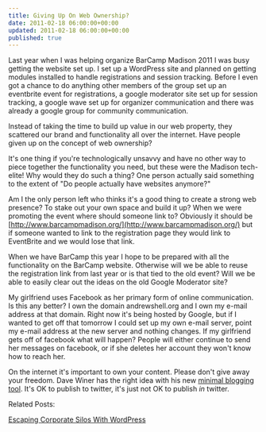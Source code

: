 ```yaml
---
title: Giving Up On Web Ownership?
date: 2011-02-18 06:00:00+00:00
updated: 2011-02-18 06:00:00+00:00
published: true
---
```


Last year when I was helping organize BarCamp Madison 2011 I was busy getting the website set up.  I set up a WordPress site and planned on getting modules installed to handle registrations and session tracking.  Before I even got a chance to do anything other members of the group set up an eventbrite event for registrations, a google moderator site set up for session tracking, a google wave set up for organizer communication and there was already a google group for community communication.

Instead of taking the time to build up value in our web property, they scattered our brand and functionality all over the internet.  Have people given up on the concept of web ownership?

It's one thing if you're technologically unsavvy and have no other way to piece together the functionality you need, but these were the Madison tech-elite!  Why would they do such a thing?  One person actually said something to the extent of "Do people actually have websites anymore?"

Am I the only person left who thinks it's a good thing to create a strong web presence?  To stake out your own space and build it up?  When we were promoting the event where should someone link to?  Obviously it should be [http://www.barcampmadison.org/](http://www.barcampmadison.org/) but if someone wanted to link to the registration page they would link to EventBrite and we would lose that link.

When we have BarCamp this year I hope to be prepared with all the functionality on the BarCamp website.  Otherwise will we be able to reuse the registration link from last year or is that tied to the old event?  Will we be able to easily clear out the ideas on the old Google Moderator site?

My girlfriend uses Facebook as her primary form of online communication.  Is this any better?  I own the domain andrewshell.org and I own my e-mail address at that domain.  Right now it's being hosted by Google, but if I wanted to get off that tomorrow I could set up my own e-mail server, point my e-mail address at the new server and nothing changes.  If my girlfriend gets off of facebook what will happen?  People will either continue to send her messages on facebook, or if she deletes her account they won't know how to reach her.

On the internet it's important to own your content.  Please don't give away your freedom.  Dave Winer has the right idea with his new [minimal blogging tool](http://scripting.com/stories/2011/01/05/upcomingTheMinimalBlogging.html).  It's OK to publish to twitter, it's just not OK to publish _in_ twitter.

Related Posts:

[Escaping Corporate Silos With WordPress](/escaping-corporate-silos-with-wordpress/)

